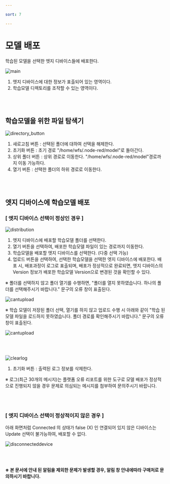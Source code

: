 ```yaml
---

sort: 7

---
```




# 모델 배포

학습된 모델을 선택한 엣지 디바이스들에 배포한다.<br/>

![main](images/8.1.main.png)

1. 엣지 디바이스에 대한 정보가 표출되어 있는 영역이다.
2. 학습모델 디렉토리를 조작할 수 있는 영역이다.

<br/><br/>

## 학습모델을 위한 파일 탐색기

![directory_button](images/8.2.directory_button.png)
1. 새로고침 버튼 : 선택된 폴더에 대하여 선택을 해제한다. 
2. 초기화 버튼 : 초기 경로 "/home/wfs/.node-red/model"로 돌아간다.
3. 상위 폴더 버튼 : 상위 경로로 이동한다. "/home/wfs/.node-red/model"경로까지 이동 가능하다. 
4. 열기 버튼 : 선택한 폴더의 하위 경로로 이동한다.

<br/><br/>

## 엣지 디바이스에 학습모델 배포

### [ 엣지 디바이스 선택이 정상인 경우 ]

![distribution](images/8.3.distribution.png)

1. 엣지 디바이스에 배포할 학습모델 폴더를 선택한다.
2. 열기 버튼을 선택하여, 배포한 학습모델 파일이 있는 경로까지 이동한다. 
3. 학습모델을 배포할 엣지 디바이스를 선택한다. (다중 선택 가능)
4. 업로드 버튼을 선택하여, 선택한 학습모델을 선택한 엣지 디바이스에 배포한다. 배포 시, 배포과정이 로그로 표출되며, 배포가 정상적으로 완료되면, 엣지 디바이스의 Version 정보가 배포한 학습모델 Version으로 변경된 것을 확인할 수 있다. 

※ 폴더를 선택하지 않고 폴더 열기를 수행하면, "폴더를 열지 못하였습니다. 하나의 폴더를 선택해주시기 바랍니다." 문구의 오류 창이 표출된다.<br/>

![cantupload](images/8.6.2.cannotopenerror.png)

※ 학습 모델이 저장된 폴더 선택, 열기를 하지 않고 업로드 수행 시 아래와 같이 "학습 된 모델 파일을 로드하지 못하였습니다. 폴더 경로를 확인해주시기 바랍니다." 문구의 오류 창이 표출된다.<br/>

![cantupload](images/8.6.cantupload.png)

<br/><br/>

![clearlog](images/8.4.clearlog.png)

1. 초기화 버튼 : 출력된 로그 정보를 삭제한다.

※ 로그(최근 30개의 메시지)는 플랫폼 오류 리포트를 위한 도구로 모델 배포가 정상적으로 진행되지 않을 경우 문제로 의심되는 메시지를 첨부하여 문의주시기 바랍니다.

<br/><br/>

### [ 엣지 디바이스 선택이 정상적이지 않은 경우 ]

아래 화면처럼 Connected 의 상태가 false (X) 인 연결되어 있지 않은 디바이스는 Update 선택이 불가능하여, 배포할 수 없다.<br/>

![disconnecteddevice](images/8.5.disconnecteddevice.png)

<br/><br/>

**※ 본 문서에 안내 된 알림을 제외한 문제가 발생할 경우, 알림 창 안내에따라 구매처로 문의하시기 바랍니다.**